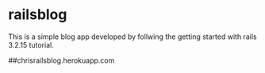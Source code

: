 railsblog
=========
This is a simple blog app developed by follwing the getting started with rails 3.2.15 tutorial.

##chrisrailsblog.herokuapp.com
